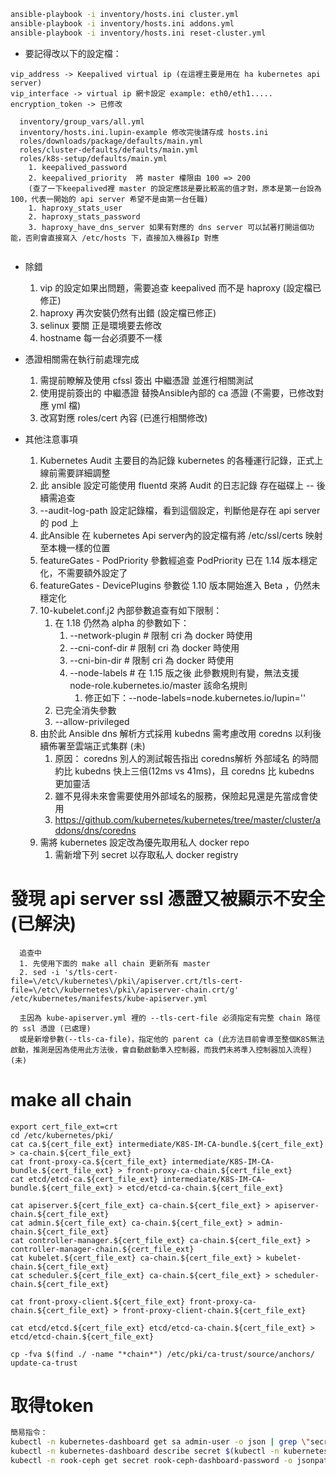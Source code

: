 ``` sh
ansible-playbook -i inventory/hosts.ini cluster.yml
ansible-playbook -i inventory/hosts.ini addons.yml
ansible-playbook -i inventory/hosts.ini reset-cluster.yml
```

* 要記得改以下的設定檔：
```
vip_address -> Keepalived virtual ip (在這裡主要是用在 ha kubernetes api server)
vip_interface -> virtual ip 網卡設定 example: eth0/eth1.....
encryption_token -> 已修改

  inventory/group_vars/all.yml
  inventory/hosts.ini.lupin-example 修改完後請存成 hosts.ini
  roles/downloads/package/defaults/main.yml
  roles/cluster-defaults/defaults/main.yml
  roles/k8s-setup/defaults/main.yml
    1. keepalived_password
    2. keepalived_priority  將 master 權限由 100 => 200 
    (查了一下keepalived裡 master 的設定應該是要比較高的值才對，原本是第一台設為 100，代表一開始的 api server 希望不是由第一台任職)
    1. haproxy_stats_user
    2. haproxy_stats_password
    3. haproxy_have_dns_server 如果有對應的 dns server 可以試著打開這個功能，否則會直接寫入 /etc/hosts 下，直接加入機器Ip 對應
    
```
* 除錯
  1. vip 的設定如果出問題，需要追查 keepalived 而不是 haproxy (設定檔已修正)
  2. haproxy 再次安裝仍然有出錯 (設定檔已修正)
  3. selinux 要關 正是環境要去修改
  4. hostname 每一台必須要不一樣 

* 憑證相關需在執行前處理完成
  1. 需提前瞭解及使用 cfssl 簽出 中繼憑證 並進行相關測試
  1. 使用提前簽出的 中繼憑證 替換Ansible內部的 ca 憑證 (不需要，已修改對應 yml 檔)
  1. 改寫對應 roles/cert 內容 (已進行相關修改)

* 其他注意事項
  1. Kubernetes Audit 主要目的為記錄 kubernetes 的各種運行記錄，正式上線前需要詳細調整
  1. 此 ansible 設定可能使用 fluentd 來將 Audit 的日志記錄 存在磁碟上 -- 後續需追查
  1. --audit-log-path 設定記錄檔，看到這個設定，判斷他是存在 api server 的 pod 上
  1. 此Ansible 在 kubernetes Api server內的設定檔有將 /etc/ssl/certs 映射至本機一樣的位置
  1. featureGates - PodPriority 參數經追查 PodPriority 已在 1.14 版本穩定化，不需要額外設定了
  1. featureGates - DevicePlugins 參數從 1.10 版本開始進入 Beta ，仍然未 穩定化
  1. 10-kubelet.conf.j2 內部參數追查有如下限制：
     1. 在 1.18 仍然為 alpha 的參數如下：
        1. --network-plugin    # 限制 cri 為 docker 時使用
        2. --cni-conf-dir      # 限制 cri 為 docker 時使用
        3. --cni-bin-dir       # 限制 cri 為 docker 時使用
        4. --node-labels       # 在 1.15 版之後 此參數規則有變，無法支援 node-role.kubernetes.io/master 該命名規則
           1. 修正如下：--node-labels=node.kubernetes.io/lupin=''
     2. 已完全消失參數
     3. --allow-privileged
  1. 由於此 Ansible dns 解析方式採用 kubedns 需考慮改用 coredns 以利後續佈署至雲端正式集群 (未)
     1. 原因： coredns 別人的測試報告指出 coredns解析 外部域名 的時間約比 kubedns 快上三倍(12ms vs 41ms)，且 coredns 比 kubedns 更加靈活
     2. 雖不見得未來會需要使用外部域名的服務，保險起見還是先當成會使用
     3. https://github.com/kubernetes/kubernetes/tree/master/cluster/addons/dns/coredns
  1. 需將 kubernetes 設定改為優先取用私人 docker repo
     1. 需新增下列 secret 以存取私人 docker registry

# 發現 api server ssl 憑證又被顯示不安全 (已解決)
```
  追查中
  1. 先使用下面的 make all chain 更新所有 master
  2. sed -i 's/tls-cert-file=\/etc\/kubernetes\/pki\/apiserver.crt/tls-cert-file=\/etc\/kubernetes\/pki\/apiserver-chain.crt/g' /etc/kubernetes/manifests/kube-apiserver.yml 

  主因為 kube-apiserver.yml 裡的 --tls-cert-file 必須指定有完整 chain 路徑的 ssl 憑證 (已處理)
  或是新增參數(--tls-ca-file)，指定他的 parent ca (此方法目前會導至整個K8S無法啟動，推測是因為使用此方法後，會自動啟動準入控制器，而我們未將準入控制器加入流程)(未)
```

# make all chain
```
export cert_file_ext=crt
cd /etc/kubernetes/pki/
cat ca.${cert_file_ext} intermediate/K8S-IM-CA-bundle.${cert_file_ext} > ca-chain.${cert_file_ext}
cat front-proxy-ca.${cert_file_ext} intermediate/K8S-IM-CA-bundle.${cert_file_ext} > front-proxy-ca-chain.${cert_file_ext}
cat etcd/etcd-ca.${cert_file_ext} intermediate/K8S-IM-CA-bundle.${cert_file_ext} > etcd/etcd-ca-chain.${cert_file_ext}

cat apiserver.${cert_file_ext} ca-chain.${cert_file_ext} > apiserver-chain.${cert_file_ext}
cat admin.${cert_file_ext} ca-chain.${cert_file_ext} > admin-chain.${cert_file_ext}
cat controller-manager.${cert_file_ext} ca-chain.${cert_file_ext} > controller-manager-chain.${cert_file_ext}
cat kubelet.${cert_file_ext} ca-chain.${cert_file_ext} > kubelet-chain.${cert_file_ext}
cat scheduler.${cert_file_ext} ca-chain.${cert_file_ext} > scheduler-chain.${cert_file_ext}

cat front-proxy-client.${cert_file_ext} front-proxy-ca-chain.${cert_file_ext} > front-proxy-client-chain.${cert_file_ext}

cat etcd/etcd.${cert_file_ext} etcd/etcd-ca-chain.${cert_file_ext} > etcd/etcd-chain.${cert_file_ext}

cp -fva $(find ./ -name "*chain*") /etc/pki/ca-trust/source/anchors/
update-ca-trust
```

# 取得token
```sh
簡易指令：
kubectl -n kubernetes-dashboard get sa admin-user -o json | grep \"secrets\" -A 5 | grep name | awk '{print $2} ' | xargs kubectl -n kubernetes-dashboard describe secrets
kubectl -n kubernetes-dashboard describe secret $(kubectl -n kubernetes-dashboard get secret | grep admin-user | awk '{print $1}')
kubectl -n rook-ceph get secret rook-ceph-dashboard-password -o jsonpath='{.data.password}'  |  base64 --decode
```
